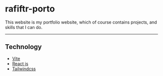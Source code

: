 # rafiftr-porto

<p>
This website is my portfolio website, which of course contains projects, and skills that I can do.
</p>

---

## Technology

- <a href="https://vitejs.dev/">Vite</a>
- <a href="https://react.dev/">React js</a>
- <a href="https://tailwindcss.com/">Tailwindcss</a>
